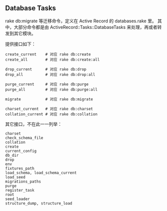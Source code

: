 ## Database Tasks

rake db:migrate 等迁移命令，定义在 Active Record 的 databases.rake 里。
其中，大部分命令都是由 ActiveRecord::Tasks::DatabaseTasks 来处理，再或者转发到其它模块。

提供接口如下：

```
create_current    # 对应 rake db:create
create_all        # 对应 rake db:create:all

drop_current      # 对应 rake db:drop
drop_all          # 对应 rake db:drop:all

purge_current     # 对应 rake db:purge
purge_all         # 对应 rake db:purge:all

migrate           # 对应 rake db:migrate

charset_current   # 对应 rake db:charset
collation_current # 对应 rake db:collation
```

其它接口，不在此一一列举：

```
charset
check_schema_file
collation
create
current_config
db_dir
drop
env
fixtures_path
load_schema, load_schema_current
load_seed
migrations_paths
purge
register_task
root
seed_loader
structure_dump, structure_load
```

